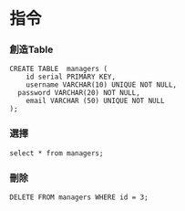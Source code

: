 # 指令

### 創造Table

    CREATE TABLE  managers (
        id serial PRIMARY KEY,
        username VARCHAR(10) UNIQUE NOT NULL,
      password VARCHAR(20) NOT NULL,
        email VARCHAR (50) UNIQUE NOT NULL
    );

### 選擇

    select * from managers;

### 刪除

    DELETE FROM managers WHERE id = 3;
